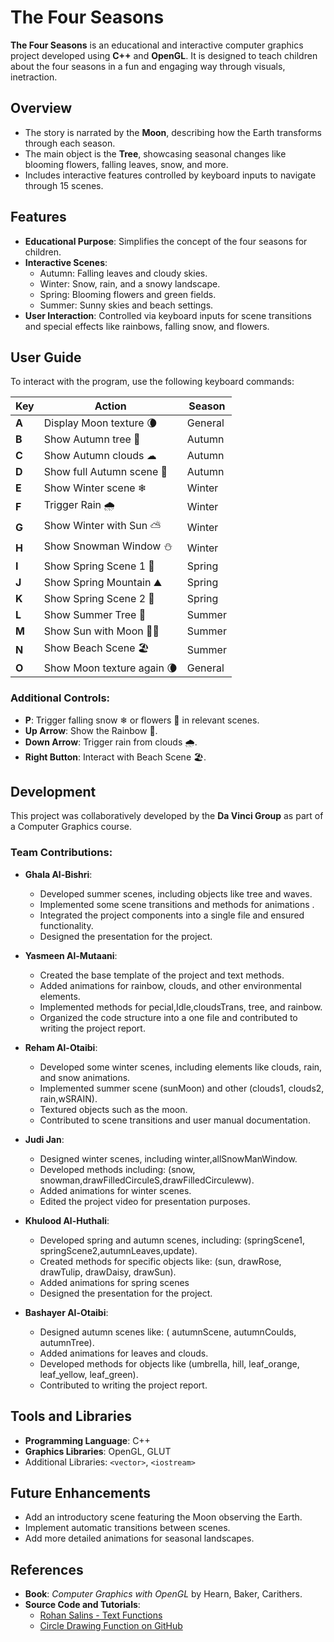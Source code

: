 # The Four Seasons

**The Four Seasons** is an educational and interactive computer graphics project developed using **C++** and **OpenGL**. It is designed to teach children about the four seasons in a fun and engaging way through visuals, inetraction.

## Overview
- The story is narrated by the **Moon**, describing how the Earth transforms through each season.
- The main object is the **Tree**, showcasing seasonal changes like blooming flowers, falling leaves, snow, and more.
- Includes interactive features controlled by keyboard inputs to navigate through 15 scenes.

## Features
- **Educational Purpose**: Simplifies the concept of the four seasons for children.
- **Interactive Scenes**:
  - Autumn: Falling leaves and cloudy skies.
  - Winter: Snow, rain, and a snowy landscape.
  - Spring: Blooming flowers and green fields.
  - Summer: Sunny skies and beach settings.
- **User Interaction**: Controlled via keyboard inputs for scene transitions and special effects like rainbows, falling snow, and flowers.

## User Guide
To interact with the program, use the following keyboard commands:

| **Key**   | **Action**                                      | **Season**         |
|-----------|------------------------------------------------|--------------------|
| **A**     | Display Moon texture 🌘                        | General            |
| **B**     | Show Autumn tree 🍂                            | Autumn             |
| **C**     | Show Autumn clouds ☁                           | Autumn             |
| **D**     | Show full Autumn scene 🍁                      | Autumn             |
| **E**     | Show Winter scene ❄                            | Winter             |
| **F**     | Trigger Rain 🌧                                 | Winter             |
| **G**     | Show Winter with Sun ⛅                        | Winter             |
| **H**     | Show Snowman Window ⛄                         | Winter             |
| **I**     | Show Spring Scene 1 🌸                        | Spring             |
| **J**     | Show Spring Mountain ⛰                        | Spring             |
| **K**     | Show Spring Scene 2 🌼                        | Spring             |
| **L**     | Show Summer Tree 🌱                           | Summer             |
| **M**     | Show Sun with Moon 🌙🌞                       | Summer             |
| **N**     | Show Beach Scene 🏖                            | Summer             |
| **O**     | Show Moon texture again 🌘                    | General            |

### Additional Controls:
- **P**: Trigger falling snow ❄ or flowers 🌸 in relevant scenes.
- **Up Arrow**: Show the Rainbow 🌈.
- **Down Arrow**: Trigger rain from clouds 🌧.
- **Right Button**: Interact with Beach Scene 🏖.


## Development
This project was collaboratively developed by the **Da Vinci Group** as part of a Computer Graphics course.

### Team Contributions:

- **Ghala Al-Bishri**:  
  - Developed summer scenes, including objects like tree and waves.  
  - Implemented some scene transitions and methods for animations .  
  - Integrated the project components into a single file and ensured functionality.  
  - Designed the presentation for the project.

- **Yasmeen Al-Mutaani**:  
  - Created the base template of the project and text methods.  
  - Added animations for rainbow, clouds, and other environmental elements.
  - Implemented methods for pecial,Idle,cloudsTrans, tree, and rainbow.
  - Organized the code structure into a one file and contributed to writing the project report.

- **Reham Al-Otaibi**:  
  - Developed some winter scenes, including elements like clouds, rain, and snow animations.
  - Implemented summer scene (sunMoon) and other (clouds1, clouds2, rain,wSRAIN).
  - Textured objects such as the moon.  
  - Contributed to scene transitions and user manual documentation.

- **Judi Jan**:  
  - Designed winter scenes, including winter,allSnowManWindow.  
  - Developed methods including: (snow, snowman,drawFilledCirculeS,drawFilledCirculeww).
  - Added animations for winter scenes.
  - Edited the project video for presentation purposes.

- **Khulood Al-Huthali**:  
  - Developed spring and autumn scenes, including: (springScene1, springScene2,autumnLeaves,update).  
  - Created methods for specific objects like: (sun, drawRose, drawTulip, drawDaisy, drawSun).
  - Added animations for spring scenes
  - Designed the presentation for the project.

- **Bashayer Al-Otaibi**:  
  - Designed autumn scenes like: ( autumnScene, autumnCoulds, autumnTree).
  - Added animations for leaves and clouds.  
  - Developed methods for objects like (umbrella, hill, leaf_orange, leaf_yellow, leaf_green).  
  - Contributed to writing the project report.


## Tools and Libraries
- **Programming Language**: C++
- **Graphics Libraries**: OpenGL, GLUT
- Additional Libraries: `<vector>`, `<iostream>`

## Future Enhancements
- Add an introductory scene featuring the Moon observing the Earth.
- Implement automatic transitions between scenes.
- Add more detailed animations for seasonal landscapes.

## References
- **Book**: *Computer Graphics with OpenGL* by Hearn, Baker, Carithers.
- **Source Code and Tutorials**:
  - [Rohan Salins - Text Functions](https://youtu.be/hisoR2MvQaM?si=qSyG8FDQRNEiSqHW)
  - [Circle Drawing Function on GitHub](https://gist.github.com/linusthe3rd/803118)

